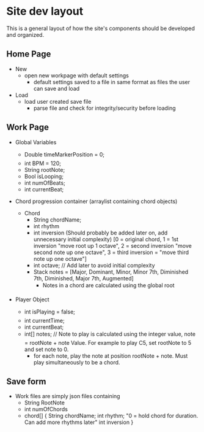 # Site dev layout
This is a general layout of how the site's components should be developed and organized.

## Home Page
- New
	- open new workpage with default settings 
		- default settings saved to a file in same format as files the user can save and load
- Load
	- load user created save file
		- parse file and check for integrity/security before loading

## Work Page

- Global Variables
	- Double timeMarkerPosition = 0;
	- int BPM = 120;
	- String rootNote;
	- Bool isLooping;
	- int numOfBeats;
	- int currentBeat;

- Chord progression container (arraylist containing chord objects)
	- Chord
		- String chordName;
		- int rhythm
		- int inversion (Should probably be added later on, add unnecessary initial complexity)
			[0 = original chord, 1 = 1st inversion "move root up 1 octave", 2 = second inversion "move second note up one octave", 3 = third inversion = "move third note up one octave"]
		- int octave; // Add later to avoid initial complexity
		- Stack notes = [Major, Dominant, Minor, Minor 7th, Diminished 7th, Diminished, Major 7th, Augmented]
			- Notes in a chord are calculated using the global root 

- Player Object
	- int isPlaying = false;
	- int currentTime;
	- int currentBeat;
	- int[] notes; // Note to play is calculated using the integer value, note = rootNote + note Value. For example to play C5, set rootNote to 5 and set note to 0.
		- for each note, play the note at position rootNote + note. Must play simultaneously to be a chord.

## Save form

- Work files are simply json files containing
	- String RootNote
	- int numOfChords
	- chord[] {
		String chordName;
		int rhythm; "0 = hold chord for duration. Can add more rhythms later"
		int inversion
	}